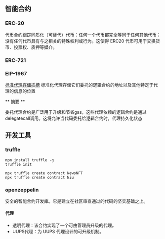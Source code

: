 ## 智能合约

### ERC-20

代币合约跟踪同质化（可替代）代币：任何一个代币都完全等同于任何其他代币；
没有任何代币具有与之相关的特殊权利或行为。这使得 ERC20 代币可用于交换货币、投票权、质押等媒介。

### ERC-721

### EIP-1967
[标准代理存储插槽](https://eips.ethereum.org/EIPS/eip-1967!)
标准化代理存储它们委托的逻辑合约的地址以及其他特定于代理的信息的位置

** 摘要 **

委托代理合约是广泛用于升级和节省gas，这些代理依赖的逻辑合约是通过delegatecall调用。这将允许当代码委托给逻辑合约时，代理持久化状态

## 开发工具 

### truffle

```shell
npm install truffle -g
truffle init
```
```shell
npx truffle create contract NewsNFT
npx truffle create contract Niu
```

### openzeppelin
安全的智能合约开发库。它是建立在社区审查通过的代码的坚实基础之上。

#### 代理

- 透明代理：该合约实现了一个可由管理员升级的代理。
- UUPS代理：为 UUPS 代理设计的可升级机制。
